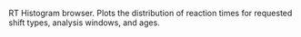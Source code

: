 RT Histogram browser. Plots the distribution of reaction times for requested shift types, analysis windows, and ages.
